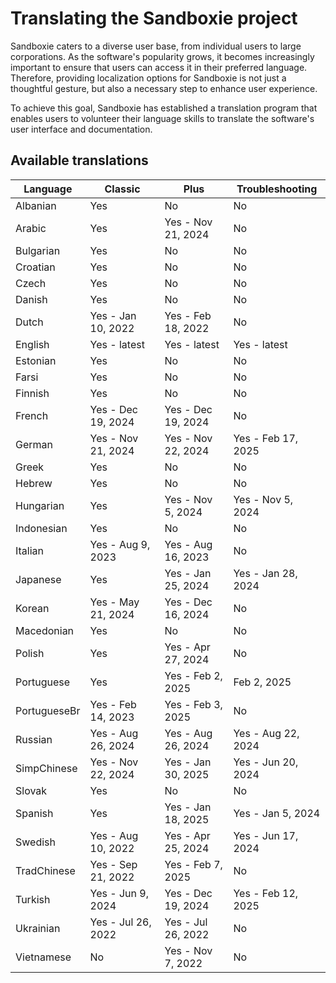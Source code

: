 # Translating the Sandboxie project

Sandboxie caters to a diverse user base, from individual users to large corporations. As the software's popularity grows, it becomes increasingly important to ensure that users can access it in their preferred language. Therefore, providing localization options for Sandboxie is not just a thoughtful gesture, but also a necessary step to enhance user experience.

To achieve this goal, Sandboxie has established a translation program that enables users to volunteer their language skills to translate the software's user interface and documentation. 


## Available translations

| Language | Classic | Plus | Troubleshooting |
|-|---------|------|---|
|Albanian|Yes|No|No|
|Arabic|Yes|Yes - Nov 21, 2024|No|
|Bulgarian|Yes|No|No|
|Croatian|Yes|No|No|
|Czech|Yes|No|No|
|Danish|Yes|No|No|
|Dutch|Yes - Jan 10, 2022|Yes - Feb 18, 2022|No|
|English|Yes - latest|Yes - latest|Yes - latest|
|Estonian|Yes|No|No|
|Farsi|Yes|No|No|
|Finnish|Yes|No|No|
|French|Yes - Dec 19, 2024|Yes - Dec 19, 2024|No|
|German|Yes - Nov 21, 2024|Yes - Nov 22, 2024|Yes - Feb 17, 2025|
|Greek|Yes|No|No|
|Hebrew|Yes|No|No|
|Hungarian|Yes|Yes - Nov 5, 2024|Yes - Nov 5, 2024|
|Indonesian|Yes|No|No|
|Italian|Yes - Aug 9, 2023|Yes - Aug 16, 2023|No|
|Japanese|Yes|Yes - Jan 25, 2024|Yes - Jan 28, 2024|
|Korean|Yes - May 21, 2024|Yes - Dec 16, 2024|No|
|Macedonian|Yes|No|No|
|Polish|Yes|Yes - Apr 27, 2024|No|
|Portuguese|Yes|Yes - Feb 2, 2025|Feb 2, 2025|
|PortugueseBr|Yes - Feb 14, 2023|Yes - Feb 3, 2025|No|
|Russian|Yes - Aug 26, 2024|Yes - Aug 26, 2024|Yes - Aug 22, 2024|
|SimpChinese|Yes - Nov 22, 2024|Yes - Jan 30, 2025|Yes - Jun 20, 2024|
|Slovak|Yes|No|No|
|Spanish|Yes|Yes - Jan 18, 2025|Yes - Jan 5, 2024|
|Swedish|Yes - Aug 10, 2022|Yes - Apr 25, 2024|Yes - Jun 17, 2024|
|TradChinese|Yes - Sep 21, 2022|Yes - Feb 7, 2025|No|
|Turkish|Yes - Jun 9, 2024|Yes - Dec 19, 2024|Yes - Feb 12, 2025|
|Ukrainian|Yes - Jul 26, 2022|Yes - Jul 26, 2022|No|
|Vietnamese|No|Yes - Nov 7, 2022|No|
